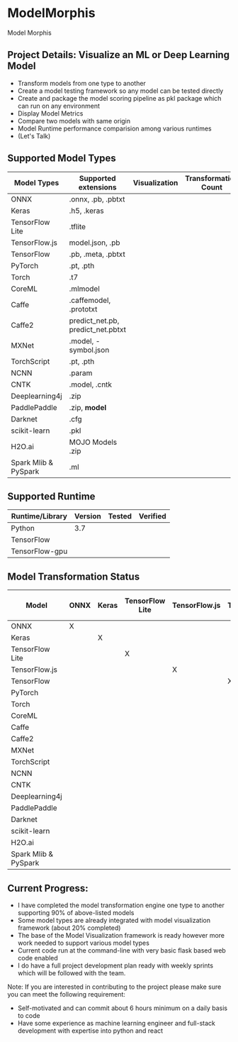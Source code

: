 # ModelMorphis
Model Morphis

## Project Details: Visualize an ML or Deep Learning Model ##
- Transform models from one type to another
- Create a model testing framework so any model can be tested directly
- Create and package the model scoring pipeline as pkl package which can run on any environment
- Display Model Metrics
- Compare two models with same origin
- Model Runtime performance comparision among various runtimes
- (Let's Talk)

## Supported Model Types ##

|Model Types   | Supported extensions   | Visualization  | Transformation Count | 
|---|---|---|---| 
|ONNX   | .onnx, .pb, .pbtxt  |   |    |
|Keras   | .h5, .keras  |   |   |
|TensorFlow Lite    |.tflite   |   |   |
|TensorFlow.js   |model.json, .pb   |   |   |
|TensorFlow   |.pb, .meta, .pbtxt   |   |   |
|PyTorch   | .pt, .pth  |   |   |
|Torch   |.t7   |   |   |
|CoreML   | .mlmodel  |   |   |
|Caffe    | .caffemodel, .prototxt  |   |   |
|Caffe2   |predict_net.pb, predict_net.pbtxt   |   |   |
|MXNet  | .model, -symbol.json  |   |   |
|TorchScript   |.pt, .pth   |   |   |
|NCNN   | .param  |   |   |
|CNTK   | .model, .cntk  |   |   |
|Deeplearning4j   |.zip   |   |   |
|PaddlePaddle   |.zip, __model__   |   |   |
|Darknet   |.cfg   |   |   |
|scikit-learn   | .pkl  |   |   |
|H2O.ai    |MOJO Models .zip   |   |   |
|Spark Mlib & PySpark  | .ml  |   |   |

## Supported Runtime ##
|Runtime/Library|Version|Tested|Verified| 
|---|---|---|---| 
|Python|3.7|  |  | 
|TensorFlow| |  |  | 
|TensorFlow-gpu|  |  |  | 

## Model Transformation Status ##

|Model|ONNX|Keras|TensorFlow Lite|TensorFlow.js|TensorFlow|PyTorch|Torch|CoreML|Caffe|Caffe2|MXNet|TorchScript|NCNN|CNTK|Deeplearning4j|PaddlePaddle|Darknet|scikit-learn|H2O.ai|Spark Mlib & PySpark|
|---|---|---|---|---|---|---|---|---|---|---|---|---|---|---|---|---|---|---|---|---| 
|ONNX|   X |   |    |    |    |    |    |    |    |    |    |    |    |    |    |    |    |    |    |    |
|Keras|    | X  |   |    |    |    |    |    |    |    |    |    |    |    |    |    |    |    |    |    |
|TensorFlow Lite |  |  | X  |    |    |    |    |    |    |    |    |    |    |    |    |    |    |    |    |    |
|TensorFlow.js|  |   |   |  X |  |    |    |    |    |    |    |    |    |    |    |    |    |    |    |    |
|TensorFlow|    |   |   |    |   X |    |    |    |    |    |    |    |    |    |    |    |    |    |    |    |
|PyTorch|     |   |   |    |    |  X  |    |    |    |    |    |    |    |    |    |    |    |    |    |    |
|Torch|    |   |   |    |    |    | X   |    |    |    |    |    |    |    |    |    |    |    |    |    |
|CoreML|  |   |   |    |    |    |    |  X  |    |    |    |    |    |    |    |    |    |    |    |    |
|Caffe|  |   |   |    |    |    |    |    |  X  |    |    |    |    |    |    |    |    |    |    |    |
|Caffe2|   |   |   |    |    |    |    |    |  |  X  |    |    |    |    |    |    |    |    |    |    |
|MXNet|   |   |   |    |    |    |    |    |  |  |  X  |    |    |    |    |    |    |    |    |    |
|TorchScript|   |  |   |   |   |   |   |   |    |    |  X  |   |    |    |    |    |    |    |    |    |
|NCNN|  |   |   |    |    |    |    |   |   |   |  |   |  |  X  |    |    |    |    |    |    |
|CNTK|  |   |   |    |    |    |    |    |    |    |    |    |   |  X |   |    |    |    |    |    |
|Deeplearning4j|  |   | |  |   | |  | |    |    |    |    |    |    |  X  |    |    |    |    |    |
|PaddlePaddle|  |   |   |    |   |  |  |  |  |  |  |    |    |    |    |  X |    |    |    |    |
|Darknet|   |   |   |    |    |    |    |    |    |    |    |    |    |    |  |    |  X  |    |    |    |
|scikit-learn| |   |   |    |    |    |    |    |    |    |    |    |    |    |  |  |    |  X  |    |    |
|H2O.ai|   |   |   |    |    |    |    |    |    |    |    |    |    |    |    |    |    |    | X   |    |
|Spark Mlib & PySpark|  |   |   |    |    |    |    |    |    |    |    |    |    |    |    |    |    |    |    |  X  |


## Current Progress: ##
- I have completed the model transformation engine one type to another supporting 90% of above-listed models
- Some model types are already integrated with model visualization framework (about 20% completed)
- The base of the Model Visualization framework is ready however more work needed to support various model types
- Current code run at the command-line with very basic flask based web code enabled
- I do have a full project development plan ready with weekly sprints which will be followed with the team.

Note: If you are interested in contributing to the project please make sure you can meet the following requirement:
- Self-motivated and can commit about 6 hours minimum on a daily basis to code
- Have some experience as machine learning engineer and full-stack development with expertise into python and react

